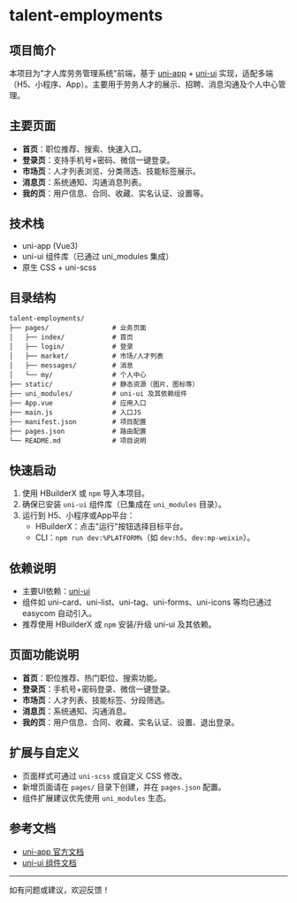 # talent-employments

## 项目简介

本项目为"才人库劳务管理系统"前端，基于 [uni-app](https://uniapp.dcloud.io/) + [uni-ui](https://ext.dcloud.net.cn/plugin?id=55) 实现，适配多端（H5、小程序、App）。主要用于劳务人才的展示、招聘、消息沟通及个人中心管理。

## 主要页面

- **首页**：职位推荐、搜索、快速入口。
- **登录页**：支持手机号+密码、微信一键登录。
- **市场页**：人才列表浏览、分类筛选、技能标签展示。
- **消息页**：系统通知、沟通消息列表。
- **我的页**：用户信息、合同、收藏、实名认证、设置等。

## 技术栈

- uni-app (Vue3)
- uni-ui 组件库（已通过 uni_modules 集成）
- 原生 CSS + uni-scss

## 目录结构

```
talent-employments/
├── pages/                # 业务页面
│   ├── index/            # 首页
│   ├── login/            # 登录
│   ├── market/           # 市场/人才列表
│   ├── messages/         # 消息
│   └── my/               # 个人中心
├── static/               # 静态资源（图片、图标等）
├── uni_modules/          # uni-ui 及其依赖组件
├── App.vue               # 应用入口
├── main.js               # 入口JS
├── manifest.json         # 项目配置
├── pages.json            # 路由配置
└── README.md             # 项目说明
```

## 快速启动

1. 使用 HBuilderX 或 `npm` 导入本项目。
2. 确保已安装 `uni-ui` 组件库（已集成在 `uni_modules` 目录）。
3. 运行到 H5、小程序或App平台：
   - HBuilderX：点击"运行"按钮选择目标平台。
   - CLI：`npm run dev:%PLATFORM%`（如 `dev:h5`、`dev:mp-weixin`）。

## 依赖说明

- 主要UI依赖：[uni-ui](https://ext.dcloud.net.cn/plugin?id=55)
- 组件如 uni-card、uni-list、uni-tag、uni-forms、uni-icons 等均已通过 easycom 自动引入。
- 推荐使用 HBuilderX 或 `npm` 安装/升级 uni-ui 及其依赖。

## 页面功能说明

- **首页**：职位推荐、热门职位、搜索功能。
- **登录页**：手机号+密码登录、微信一键登录。
- **市场页**：人才列表、技能标签、分段筛选。
- **消息页**：系统通知、沟通消息。
- **我的页**：用户信息、合同、收藏、实名认证、设置、退出登录。

## 扩展与自定义

- 页面样式可通过 `uni-scss` 或自定义 CSS 修改。
- 新增页面请在 `pages/` 目录下创建，并在 `pages.json` 配置。
- 组件扩展建议优先使用 `uni_modules` 生态。

## 参考文档

- [uni-app 官方文档](https://uniapp.dcloud.io/)
- [uni-ui 组件文档](https://uniapp.dcloud.io/component/uniui/uni-ui)

---

如有问题或建议，欢迎反馈！
